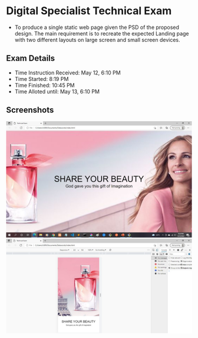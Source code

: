 # Digital Specialist Technical Exam

- To produce a single static web page given the PSD of the proposed design. The main requirement is to recreate the expected Landing page with two different layouts on large screen and small screen devices.

## Exam Details

- Time Instruction Received: May 12, 6:10 PM
- Time Started: 8:19 PM
- Time Finished: 10:45 PM
- Time Alloted until: May 13, 6:10 PM

## Screenshots

![Wide Screen](./screenshots/wide-screen.jpg) 
![Small Screen](./screenshots/small-screen.jpg) 